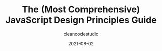 ---
author: cleancodestudio
date: 2021-08-02
publisher: thepracticaldev
tags:
  - javascript
  - principles
target_url: https://dev.to/cleancodestudio/the-most-comprehensive-javascript-design-principles-guide-7i3
title: The (Most Comprehensive) JavaScript Design Principles Guide
---
